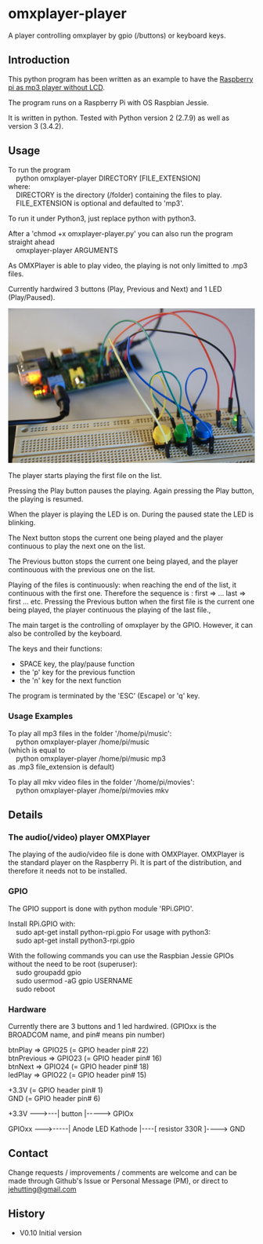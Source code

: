 # omxplayer-player

A player controlling omxplayer by gpio (/buttons) or keyboard keys.

## Introduction

This python program has been written as an example to have the [Raspberry pi as mp3 player without LCD](https://www.raspberrypi.org/forums/viewtopic.php?f=63&t=168392).

The program runs on a Raspberry Pi with OS Raspbian Jessie.

It is written in python. Tested with Python version 2 (2.7.9) as well as version 3 (3.4.2).

## Usage

To run the program<br>
&nbsp;&nbsp;&nbsp;&nbsp;python omxplayer-player DIRECTORY [FILE_EXTENSION]<br>
where:<br>
&nbsp;&nbsp;&nbsp;&nbsp;DIRECTORY is the directory (/folder) containing the files to play.<br> 
&nbsp;&nbsp;&nbsp;&nbsp;FILE_EXTENSION is optional and defaulted to 'mp3'.<br> 

To run it under Python3, just replace python with python3.

After a 'chmod +x omxplayer-player.py' you can also run the program straight ahead<br>
&nbsp;&nbsp;&nbsp;&nbsp;omxplayer-player ARGUMENTS<br>

As OMXPlayer is able to play video, the playing is not only limitted to .mp3 files. 

Currently hardwired 3 buttons (Play, Previous and Next) and 1 LED (Play/Paused).

![Photo of the breadboard setup](https://github.com/jehutting/omxplayer-player/raw/master/image-1.jpg)


The player starts playing the first file on the list.

Pressing the Play button pauses the playing. Again pressing the Play button, the playing is resumed.

When the player is playing the LED is on. During the paused state the LED is blinking.

The Next button stops the current one being played and the player continuous to play the next one on the list.

The Previous button stops the current one being played, and the player continouous with the previous one on the list.

Playing of the files is continuously: when reaching the end of the list, it continuous with the first one.
Therefore the sequence is : first => ... last => first ... etc.
Pressing the Previous button when the first file is the current one being played, 
the player continuous the playing of the last file., 

The main target is the controlling of omxplayer by the GPIO. However, it can also be controlled by the keyboard.

The keys and their functions:<br>
- SPACE key, the play/pause function<br>
- the 'p' key for the previous function<br>
- the 'n' key for the next function<br>

The program is terminated by the 'ESC' (Escape) or 'q' key.

### Usage Examples

To play all mp3 files in the folder '/home/pi/music':<br>
&nbsp;&nbsp;&nbsp;&nbsp;python omxplayer-player /home/pi/music<br>
(which is equal to<br>
&nbsp;&nbsp;&nbsp;&nbsp;python omxplayer-player /home/pi/music mp3<br>
as .mp3 file_extension is default)

To play all mkv video files in the folder '/home/pi/movies':<br>
&nbsp;&nbsp;&nbsp;&nbsp;python omxplayer-player /home/pi/movies mkv<br>

## Details

### The audio(/video) player OMXPlayer

The playing of the audio/video file is done with OMXPlayer.
OMXPlayer is the standard player on the Raspberry Pi. It is part of the distribution, and therefore it needs not to be installed.


### GPIO

The GPIO support is done with python module 'RPi.GPIO'.

Install RPi.GPIO with:<br>
&nbsp;&nbsp;&nbsp;&nbsp;sudo apt-get install python-rpi.gpio
For usage with python3:<br>
&nbsp;&nbsp;&nbsp;&nbsp;sudo apt-get install python3-rpi.gpio

With the following commands you can use the Raspbian Jessie GPIOs without the need to be root (superuser):<br>
&nbsp;&nbsp;&nbsp;&nbsp;sudo groupadd gpio<br>
&nbsp;&nbsp;&nbsp;&nbsp;sudo usermod -aG gpio USERNAME<br>
&nbsp;&nbsp;&nbsp;&nbsp;sudo reboot<br>


### Hardware

Currently there are 3 buttons and 1 led hardwired.
(GPIOxx is the BROADCOM name, and pin# means pin number)

btnPlay => GPIO25 (= GPIO header pin# 22)<br>
btnPrevious => GPIO23 (= GPIO header pin# 16)<br>
btnNext => GPIO24 (= GPIO header pin# 18)<br>
ledPlay => GPIO22 (= GPIO header pin# 15)<br>


+3.3V (= GPIO header pin# 1)<br>
GND (= GPIO header pin# 6)

+3.3V --->---| button |-----> GPIOx

GPIOxx --->-----| Anode  LED  Kathode |----[ resistor 330R ]----> GND


## Contact

Change requests / improvements / comments are welcome and can be made through Github's Issue or Personal Message (PM), or direct to jehutting@gmail.com  


## History
* V0.10 Initial version
